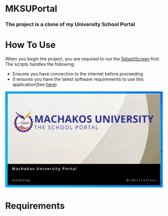 # MKSUPortal
### The project is a clone of my University School Portal

# How To Use
When you begin the project, you are required to run the [SplashScreen][splash-screen] first.<br>
The scripts handles the following:
- Ensures you have connection to the internet before proceeding
- It ensures you have the latest software requirements to use this application(See [here](#requirements))

![SPLASH...](screenshots/splash.png?raw=true "Optional Title")

# Requirements

[splash-screen]: splash_screen.py
